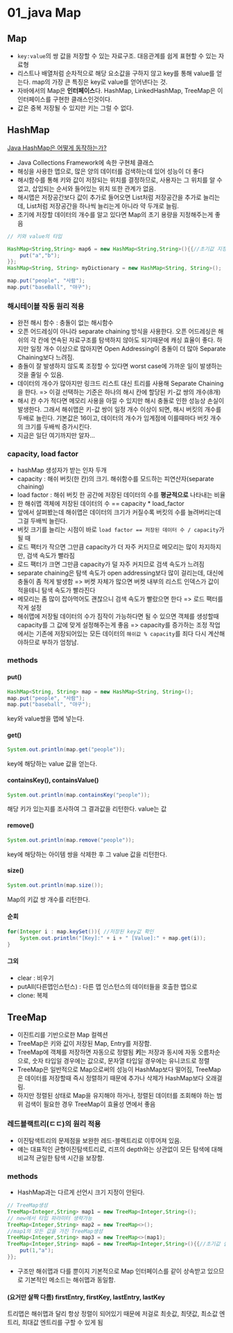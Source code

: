 # 01_java Map

## Map

- `key:value`의 쌍 값을 저장할 수 있는 자료구조. 대응관계를 쉽게 표현할 수 있는 자료형
- 리스트나 배열처럼 순차적으로 해당 요소값을 구하지 않고 key를 통해 value를 얻는다. map의 가장 큰 특징은 key로 value를 얻어낸다는 것.
- 자바에서의 Map은 **인터페이스**다. HashMap, LinkedHashMap, TreeMap은 이 인터페이스를 구현한 클래스인것이다.
- 값은 중복 저장될 수 있지만 키는 그럴 수 없다.

## HashMap

[Java HashMap은 어떻게 동작하는가?](https://d2.naver.com/helloworld/831311)

- Java Collections Framework에 속한 구현체 클래스
- 해싱을 사용한 맵으로, 많은 양의 데이터를 검색하는데 있어 성능이 더 좋다
- 해시함수를 통해 키와 값이 저장되는 위치를 결정하므로, 사용자는 그 위치를 알 수 없고, 삽입되는 순서와 들어있는 위치 또한 관계가 없음.
- 해시맵은 저장공간보다 값이 추가로 들어오면 List처럼 저장공간을 추가로 늘리는데, List처럼 저장공간을 하나씩 늘리는게 아니라 약 두개로 늘림. 
- 초기에 저장할 데이터의 개수를 알고 있다면 Map의 초기 용량을 지정해주는게 좋음

```java
// 키와 value의 타입

HashMap<String,String> map6 = new HashMap<String,String>(){{//초기값 지정
    put("a","b");
}};
HashMap<String, String> myDictionary = new HashMap<String, String>();

map.put("people", "사람");
map.put("baseBall", "야구");
```

### 해시테이블 작동 원리 적용

- 완전 해시 함수 : 충돌이 없는 해시함수
- 오픈 어드레싱이 아니라 separate chaining 방식을 사용한다. 오픈 어드레싱은 해쉬의 각 칸에 연속된 자료구조를 탐색하지 않아도 되기때문에 캐싱 효율이 좋다. 하지만 일정 개수 이상으로 많아지면 Open Addressing이 충돌이 더 많아 Separate Chaining보다 느려짐.
- 충돌이 잘 발생하지 않도록 조정할 수 있다면 worst case에 가까운 일이 발생하는 것을 줄일 수 있음.
- 데이터의 개수가 많아지만 링크드 리스트 대신 트리를 사용해 Separate Chaining을 한다. => 이걸 선택하는 기준은 하나의 해시 칸에 할당된 키-값 쌍의 개수(8개)
- 해시 칸 수가 적다면 메모리 사용을 아낄 수 있지만 해시 충돌로 인한 성능상 손실이 발생한다. 그래서 해쉬맵은 키-값 쌍이 일정 개수 이상이 되면, 해시 버킷의 개수를 두배로 늘린다. 기본값은 16이고, 데이터의 개수가 임계점에 이를때마다 버킷 개수의 크기를 두배씩 증가시킨다. 
- 지금은 일단 여기까지만 알자...

### capacity, load factor

- hashMap 생성자가 받는 인자 두개
- capacity : 해쉬 버킷(한 칸)의 크기. 해쉬함수를 모드하는 피연산자(separate chaining)
- load factor : 해쉬 버킷 한 공간에 저장된 데이터의 수를 **평균적으로** 나타내는 비율
- 한 해쉬맵 객체에 저장된 데이터의 수 == capacity * load_factor
- 앞에서 살펴봤는데 해쉬맵은 데이터의 크기가 커질수록 버킷의 수를 늘려버리는데 그걸 두배씩 늘린다.
- 버킷 크기를 늘리는 시점이 바로 `load factor == 저장된 데이터 수 / capacity`가 될 때
- 로드 팩터가 작으면 그만큼 capacity가 더 자주 커지므로 메모리는 많이 차지하지만, 검색 속도가 빨라짐
- 로드 팩터가 크면 그만큼 capacity가 덜 자주 커지므로 검색 속도가 느려짐
- separate chaining은 탐색 속도가 open addressing보다 많이 걸리는데, 대신에 충돌이 좀 적게 발생함 => 버켓 자체가 많으면 버켓 내부의 리스트 인덱스가 값이 적을테니 탐색 속도가 빨라진다
- 메모리는 좀 많이 잡아먹어도 괜찮으니 검색 속도가 빨랐으면 한다 => 로드 팩터를 작게 설정
- 해쉬맵에 저장될 데이터의 수가 짐작이 가능하다면 될 수 있으면 객체를 생성할때 capacity를 그 값에 맞게 설정해주는게 좋음 => capacity를 증가하는 조정 작업에서는 기존에 저장되어있는 모든 데이터의 `해쉬값 % capacity`를 죄다 다시 계산해야하므로 부하가 엄청남.

### methods

#### put()

```java
HashMap<String, String> map = new HashMap<String, String>();
map.put("people", "사람");
map.put("baseball", "야구");
```

key와 value쌍을 맵에 넣는다.

#### get()

```java
System.out.println(map.get("people"));
```

key에 해당하는 value 값을 얻는다.

#### containsKey(), containsValue()

```java
System.out.println(map.containsKey("people"));
```

해당 키가 있는지를 조사하여 그 결과값을 리턴한다. value는 값 

#### remove()

```java
System.out.println(map.remove("people"));
```

key에 해당하는 아이템 쌍을 삭제한 후 그 value 값을 리턴한다.

#### size()

```java
System.out.println(map.size());
```

Map의 키값 쌍 개수를 리턴한다.

#### 순회 

```java
for(Integer i : map.keySet()){ //저장된 key값 확인
    System.out.println("[Key]:" + i + " [Value]:" + map.get(i));
}
```

#### 그외

- clear : 비우기
- putAll(다른맵인스턴스) : 다른 맵 인스턴스의 데이터들을 호출한 맵으로
- clone: 복제

## TreeMap

- 이진트리를 기반으로한 Map 컬렉션
- TreeMap은 키와 값이 저장된 Map, Entry를 저장함. 
- TreeMap에 객체를 저장하면 자동으로 정렬됨 **키**는 저장과 동시에 자동 오름차순으로, 숫자 타입일 경우에는 값으로, 문자열 타입일 경우에는 유니코드로 정렬
- TreeMap은 일반적으로 Map으로써의 성능이 HashMap보다 떨어짐, TreeMap은 데이터를 저장할때 즉시 정렬하기 때문에 추가나 삭제가 HashMap보다 오래걸림.
- 하지만 정렬된 상태로 Map을 유지해야 하거나, 정렬된 데이터를 조회해야 하는 범위 검색이 필요한 경우 TreeMap이 효율성 면에서 좋음

### 레드블랙트리(ㄷㄷ)의 원리 적용

- 이진탐색트리의 문제점을 보완한 레드-블랙트리로 이루어져 있음. 
- 얘는 대표적인 균형이진탐색트리로, 리프의 depth와는 상관없이 모든 탐색에 대해 비교적 균일한 탐색 시간을 보장함. 

### methods

- HashMap과는 다르게 선언시 크기 지정이 안된다.

```java
// TreeMap생성
TreeMap<Integer,String> map1 = new TreeMap<Integer,String>();
// new에서 타입 파라미터 생략가능
TreeMap<Integer,String> map2 = new TreeMap<>();
//map1의 모든 값을 가진 TreeMap생성
TreeMap<Integer,String> map3 = new TreeMap<>(map1);
TreeMap<Integer,String> map6 = new TreeMap<Integer,String>(){{//초기값 설정
    put(1,"a");
}};
```

- 구조만 해쉬맵과 다를 뿐이지 기본적으로 Map 인터페이스를 같이 상속받고 있으므로 기본적인 메소드는 해쉬맵과 동일함. 

#### (요거만 살짝 다름) firstEntry, firstKey, lastEntry, lastKey

트리맵은 해쉬맵과 달리 항상 정렬이 되어있기 때문에 저걸로 최솟값, 최댓값, 최소값 엔트리, 최대값 엔트리를 구할 수 있게 됨